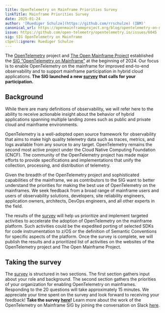 ```yaml
---
title: OpenTelemetry on Mainframe Priorities Survey
linkTitle: Mainframe Priorities Survey 
date: 2025-01-24
author: '[Ruediger Schulze](https://github.com/rrschulze) (IBM)'
canonical_url: https://openmainframeproject.org/blog/opentelemetry-on-mainframe-priorities-survey/
issue: https://github.com/open-telemetry/opentelemetry.io/issues/6045
sig: SIG OpenTelemetry on Mainframe
cSpell:ignore: Ruediger Schulze
---
```



The [OpenTelemetry](https://opentelemetry.io/) project and
[The Open Mainframe Project](https://openmainframeproject.org/) established the
[SIG “OpenTelemetry on Mainframe”](https://github.com/open-telemetry/sig-mainframe)
at the beginning of 2024. Our focus is to enable OpenTelemetry on the mainframe
for improved end-to-end observability and to support mainframe participation
in hybrid cloud applications. **The SIG launched a new
[survey](https://www.surveymonkey.com/r/HGTD2KJ) that calls for your
participation.**

## Background

While there are many definitions of observability, we will refer here to the
ability to receive actionable insight about the behavior of hybrid applications
spanning multiple landing zones such as public and private cloud and
mainframe environments.

OpenTelemetry is a well-adopted open source framework for observability that
aims to make high quality telemetry data such as traces, metrics, and logs
available from any source to any target. OpenTelemetry remains the second most
active project under the Cloud Native Computing Foundation (CNCF). The community
of the OpenTelemetry project has made major efforts to provide specifications
and implementations that unify the collection, processing, and distribution of
telemetry.

Given the breadth of the OpenTelemetry project and sophisticated capabilities of
the mainframe, we as contributors to the SIG want to better understand the
priorities for making the best use of OpenTelemetry on the mainframes. We seek
feedback from a broad range of mainframe users and users of observability
solutions, developers, site reliability engineers, application owners,
architects, DevOps engineers, and all other experts in the field.

The results of the [survey](https://www.surveymonkey.com/r/HGTD2KJ) will help us
prioritize and implement targeted activities to accelerate the adoption of
OpenTelemetry on the mainframe platform. Such activities could be the expedited
porting of selected SDKs for code instrumentation to z/OS or the definition of
Semantic Conventions for specific aspects of the platform. Once the survey is
complete, we will publish the results and a prioritized list of activities on
the websites of the OpenTelemetry project and The Open Mainframe Project.

## Taking the survey

The [survey](https://www.surveymonkey.com/r/HGTD2KJ) is structured in two
sections. The first section gathers input about your role and background. The
second section gathers the priorities of your organization for enabling
OpenTelemetry on mainframes. Responding to the 20 questions will take
approximately 15 minutes. We appreciate your time spent on the survey and look
forward to receiving your feedback! **Take the survey
[here](https://www.surveymonkey.com/r/HGTD2KJ)!** Learn more about the work of
the OpenTelemetry on Mainframe SIG by joining the conversation on Slack
[here](https://cloud-native.slack.com/archives/C05PXDFTCPJ).
